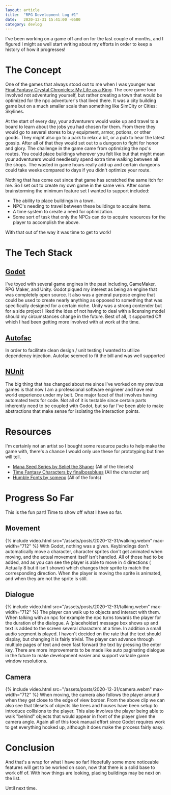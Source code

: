 ```yaml
---
layout: article
title:  "RPG Development Log #1"
date:   2020-12-31 15:41:00 -0500
category: devlog
---
```

I've been working on a game off and on for the last couple of months, and I figured I might as well start writing about my efforts in order to keep a history of how it progresses!

# The Concept

One of the games that always stood out to me when I was younger was [Final Fantasy Crystal Chronicles: My Life as a King](https://en.wikipedia.org/wiki/Final_Fantasy_Crystal_Chronicles:_My_Life_as_a_King). 
The core game loop involved not adventuring yourself, but rather creating a town that would be optimized for the npc adventurer's that lived there. It was a city building game but on a much smaller scale than something like SimCity or Cities: Skylines.

At the start of every day, your adventurers would wake up and travel to a board to learn about the jobs you had chosen for them. From there they would go to several stores to buy equipment, armor, potions, or other goods. They might also go to a park to relax a bit, or a pub to hear the latest gossip. After all of that they would set out to a dungeon to fight for honor and glory. The challenge in the game came from optimizing the npc's routes. You could place buildings wherever you felt like but that might mean your adventurers would needlessly spend extra time walking between all the shops. The wasted in game hours really add up and certain dungeons could take weeks compared to days if you didn't optimize your route.

Nothing that has come out since that game has scratched the same itch for me. So I set out to create my own game in the same vein. After some brainstorming the minimum feature set I wanted to support included:
* The ability to place buildings in a town.
* NPC's needing to travel between these buildings to acquire items.
* A time system to create a need for optimization.
* Some sort of task that only the NPCs can do to acquire resources for the player to accomplish the above.

With that out of the way it was time to get to work!

# The Tech Stack
## [Godot](https://godotengine.org/)
I've toyed with several game engines in the past including, GameMaker, RPG Maker, and Unity. Godot piqued my interest as being an engine that was completely open source. It also was a general purpose engine that could be used to create nearly anything as opposed to something that was specifically designed for a certain niche. Unity was a strong contender but for a side project I liked the idea of not having to deal with a licensing model should my circumstances change in the future. Best of all, it supported C# which I had been getting more involved with at work at the time.
## [Autofac](https://autofac.org/)
In order to facilitate clean design / unit testing I wanted to utilize dependency injection. Autofac seemed to fit the bill and was well supported
## [NUnit](https://nunit.org/)
The big thing that has changed about me since I've worked on my previous games is that now I am a professional software engineer and have real world experience under my belt. One major facet of that involves having automated tests for code. Not all of it is testable since certain parts inherently need to be coupled with Godot, but so far I've been able to make abstractions that make sense for isolating the interaction points.

# Resources
I'm certainly not an artist so I bought some resource packs to help make the game with, there's a chance I would only use these for prototyping but time will tell.
* [Mana Seed Series by Seliel the Shaper](https://seliel-the-shaper.itch.io/) (All of the tilesets)
* [Time Fantasy Characters by finalbossblues](https://finalbossblues.itch.io/tf-rpg-charactersprites-1) (All the character art)
* [Humble Fonts by somepx](https://somepx.itch.io/humble-fonts-gold) (All of the fonts)

# Progress So Far
This is the fun part! Time to show off what I have so far.

## Movement
{% include video.html src="/assets/posts/2020-12-31/walking.webm" max-width="712" %}
With Godot, nothing was a given. Keybindings don't automatically move a character, character sprites don't get animated when moving, and the actual movement itself isn't handled. All of those had to be added, and as you can see the player is able to move in 4 directions ( Actually 8 but it isn't shown) which changes their sprite to match the corresponding direction. When the player is moving the sprite is animated, and when they are not the sprite is still.

## Dialogue 
{% include video.html src="/assets/posts/2020-12-31/talking.webm" max-width="712" %}
The player can walk up to objects and interact with them. When talking with an npc for example the npc turns towards the player for the duration of the dialogue. A (placeholder) message box shows up and text is added to the screen several characters at a time. In addition a small audio segment is played. I haven't decided on the rate that the text should display, but changing it is fairly trivial. The player can advance through multiple pages of text and even fast forward the text by pressing the enter key. There are more improvements to be made like auto paginating dialogue in the future to make development easier and support variable game window resolutions.

## Camera
{% include video.html src="/assets/posts/2020-12-31/camera.webm" max-width="712" %}
When moving, the camera also follows the player around when they get close to the edge of view border. From the above clip we can also see that tilesets of objects like trees and houses have been setup to introduce collisions to the player. This also involves the player being able to walk "behind" objects that would appear in front of the player given the camera angle. Again all of this took manual effort since Godot requires work to get everything hooked up, although it does make the process fairly easy.

# Conclusion
And that's a wrap for what I have so far! Hopefully some more noticeable features will get to be worked on soon, now that there is a solid base to work off of. With how things are looking, placing buildings may be next on the list. 

Until next time.

